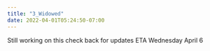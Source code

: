 ```yaml
---
title: "3_Widowed"
date: 2022-04-01T05:24:50-07:00
---
```

Still working on this check back for updates ETA Wednesday April 6
